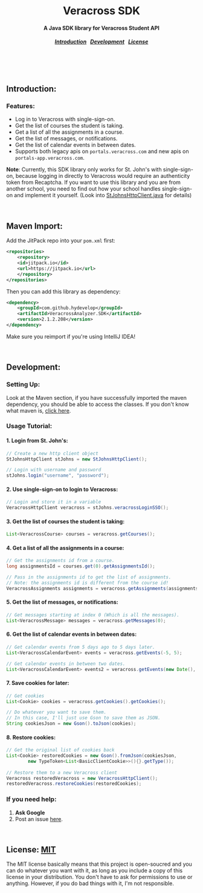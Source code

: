 <h1 align="center"><br><br>
  Veracross SDK
</h1>

<h4 align="center">
  A Java SDK library for Veracross Student API
</h4>

<h5 align="center">
  <a href="#intro">Introduction</a>&nbsp;&nbsp;
  <a href="#development">Development</a>&nbsp;&nbsp;
  <a href="#license">License</a>
</h5><br><br><br>



<a name="intro"></a>
Introduction:
--------

### Features:

* Log in to Veracross with single-sign-on.
* Get the list of courses the student is taking.
* Get a list of all the assignments in a course.
* Get the list of messages, or notifications.
* Get the list of calendar events in between dates.
* Supports both legacy apis on `portals.veracross.com` and new apis on `portals-app.veracross.com`.

**Note**: Currently, this SDK library only works for St. John's with single-sign-on, 
because logging in directly to Veracross would require an authenticity token from Recaptcha.
If you want to use this library and you are from another school,
you need to find out how your school handles single-sign-on and implement it yourself.
(Look into [StJohnsHttpClient.java](./src/main/java/org/hydev/veracross/sdk/StJohnsHttpClient.java) for details)

<br>

<a name="maven"></a>
Maven Import:
--------

Add the JitPack repo into your `pom.xml` first:

```xml
<repositories>
    <repository>
    <id>jitpack.io</id>
    <url>https://jitpack.io</url>
    </repository>
</repositories>
```

Then you can add this library as dependency:

```xml
<dependency>
    <groupId>com.github.hydevelop</groupId>
    <artifactId>VeracrossAnalyzer.SDK</artifactId>
    <version>2.1.2.208</version>
</dependency>
```

Make sure you reimport if you're using IntelliJ IDEA!

<br>

<a name="development"></a>
Development:
--------

### Setting Up:

Look at the Maven section,
if you have successfully imported the maven dependency,
you should be able to access the classes.
If you don't know what maven is, [click here](https://lmgtfy.com/?q=maven).

### Usage Tutorial:

#### 1. Login from St. John's:

```java
// Create a new http client object
StJohnsHttpClient stJohns = new StJohnsHttpClient();

// Login with username and password
stJohns.login("username", "password");
```

#### 2. Use single-sign-on to login to Veracross:

```java
// Login and store it in a variable
VeracrossHttpClient veracross = stJohns.veracrossLoginSSO();
```

#### 3. Get the list of courses the student is taking:

```java
List<VeracrossCourse> courses = veracross.getCourses();
```

#### 4. Get a list of all the assignments in a course:

```java
// Get the assignments id from a course.
long assignmentsId = courses.get(0).getAssignmentsId();

// Pass in the assignments id to get the list of assignments.
// Note: the assignments id is different from the course id!
VeracrossAssignments assignments = veracross.getAssignments(assignmentsId);
```

#### 5. Get the list of messages, or notifications:

```java
// Get messages starting at index 0 (Which is all the messages).
List<VeracrossMessage> messages = veracross.getMessages(0);
```

#### 6. Get the list of calendar events in between dates:

```java
// Get calendar events from 5 days ago to 5 days later.
List<VeracrossCalendarEvent> events = veracross.getEvents(-5, 5);

// Get calendar events in between two dates.
List<VeracrossCalendarEvent> events2 = veracross.getEvents(new Date(), new Date());
```

#### 7. Save cookies for later:

```java
// Get cookies
List<Cookie> cookies = veracross.getCookies().getCookies();

// Do whatever you want to save them.
// In this case, I'll just use Gson to save them as JSON.
String cookiesJson = new Gson().toJson(cookies);
```

#### 8. Restore cookies:

```java
// Get the original list of cookies back
List<Cookie> restoredCookies = new Gson().fromJson(cookiesJson, 
        new TypeToken<List<BasicClientCookie>>(){}.getType());
        
// Restore them to a new Veracross client
Veracross restoredVeracross = new VeracrossHttpClient();
restoredVeracross.restoreCookies(restoredCookies);
```

### If you need help:

1. **Ask Google**
2. Post an issue [here](https://github.com/HyDevelop/VeracrossAnalyzer.SDK/issues).

<br>

<a name="license"></a>
License: [MIT](https://choosealicense.com/licenses/mit/)
--------

The MIT license basically means that this project is open-soucred and you can do whatever you want with it, as long as you include a copy of this license in your distribution. You don't have to ask for permissions to use or anything. However, if you do bad things with it, I'm not responsible.
